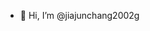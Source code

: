 - 👋 Hi, I’m @jiajunchang2002g


<!---
jiajunchang2002g/jiajunchang2002g is a ✨ special ✨ repository because its `README.md` (this file) appears on your GitHub profile.
You can click the Preview link to take a look at your changes.
--->
